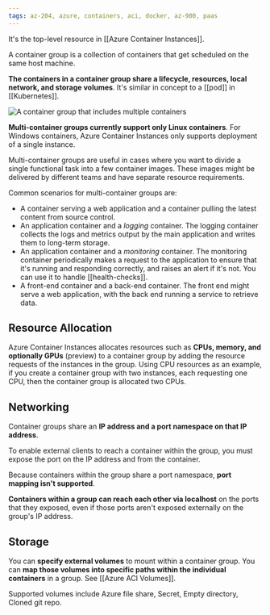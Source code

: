 ```yaml
---
tags: az-204, azure, containers, aci, docker, az-900, paas
---
```



It's the top-level resource in [[Azure Container Instances]].

A container group is a collection of containers that get scheduled on the same host machine.

**The containers in a container group share a lifecycle, resources, local network, and storage volumes**. It's similar in concept to a [[pod]] in [[Kubernetes]].

![A container group that includes multiple containers](https://learn.microsoft.com/en-us/training/wwl-azure/create-run-container-images-azure-container-instances/media/container-groups-example.png)

**Multi-container groups currently support only Linux containers**. For Windows containers, Azure Container Instances only supports deployment of a single instance.

Multi-container groups are useful in cases where you want to divide a single functional task into a few container images. These images might be delivered by different teams and have separate resource requirements.

Common scenarios for multi-container groups are:

- A container serving a web application and a container pulling the latest content from source control.
- An application container and a _logging_ container. The logging container collects the logs and metrics output by the main application and writes them to long-term storage.
- An application container and a _monitoring_ container. The monitoring container periodically makes a request to the application to ensure that it's running and responding correctly, and raises an alert if it's not. You can use it to handle [[health-checks]].
- A front-end container and a back-end container. The front end might serve a web application, with the back end running a service to retrieve data.

## Resource Allocation

Azure Container Instances allocates resources such as **CPUs, memory, and optionally GPUs** (preview) to a container group by adding the resource requests of the instances in the group. Using CPU resources as an example, if you create a container group with two instances, each requesting one CPU, then the container group is allocated two CPUs.

## Networking

Container groups share an **IP address and a port namespace on that IP address**.

To enable external clients to reach a container within the group, you must expose the port on the IP address and from the container.

Because containers within the group share a port namespace, **port mapping isn't supported**.

**Containers within a group can reach each other via localhost** on the ports that they exposed, even if those ports aren't exposed externally on the group's IP address.

## Storage

You can **specify external volumes** to mount within a container group. You can **map those volumes into specific paths within the individual containers** in a group. See [[Azure ACI Volumes]].

Supported volumes include Azure file share, Secret, Empty directory, Cloned git repo.
